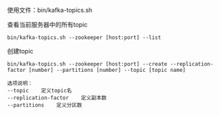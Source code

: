 使用文件：bin/kafka-topics.sh

查看当前服务器中的所有topic
```
bin/kafka-topics.sh --zookeeper [host:port] --list
```

创建topic
```
bin/kafka-topics.sh --zookeeper [host:port] --create --replication-factor [number] --partitions [number] --topic [topic name]

选项说明：
--topic    定义topic名
--replication-factor    定义副本数
--partitions    定义分区数
```
